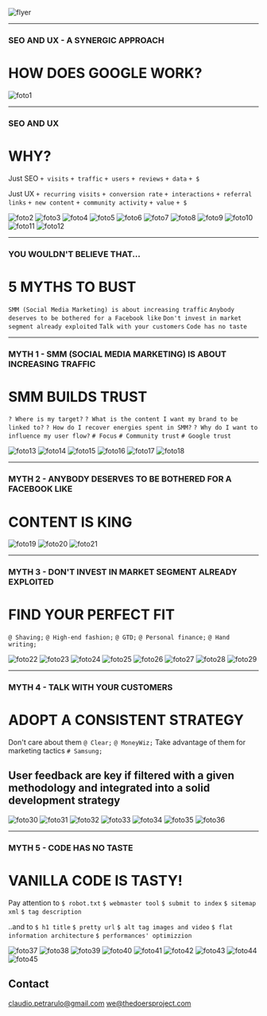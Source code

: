 ![flyer](images/photo2.png)


***
### SEO AND UX - A SYNERGIC APPROACH
# HOW DOES GOOGLE WORK?

![foto1](images/linkjuice.png)

***

### SEO AND UX
# WHY?

Just SEO
`+ visits`
`+ traffic`
`+ users`
`+ reviews`
`+ data`
`+ $`

Just UX
`+ recurring visits`
`+ conversion rate`
`+ interactions`
`+ referral links`
`+ new content`
`+ community activity`
`+ value`
`+ $`

![foto2](images/site5.png)
![foto3](images/site5-1.png)
![foto4](images/site5-2.png)
![foto5](images/site5-3.png)
![foto6](images/heroku3.png)
![foto7](images/heroku1.png)
![foto8](images/heroku2.png)
![foto9](images/heroku4.png)
![foto10](images/heroku5.png)
![foto11](images/ux1.png)
![foto12](images/ux2.png)


***

### YOU WOULDN'T BELIEVE THAT...
# 5 MYTHS TO BUST

`SMM (Social Media Marketing) is about increasing traffic`
`Anybody deserves to be bothered for a Facebook like`
`Don't invest in market segment already exploited`
`Talk with your customers`
`Code has no taste`

***

### MYTH 1 - SMM (SOCIAL MEDIA MARKETING) IS ABOUT INCREASING TRAFFIC
# SMM BUILDS TRUST

`? Where is my target?`
`? What is the content I want my brand to be linked to?`
`? How do I recover energies spent in SMM?`
`? Why do I want to influence my user flow?`
`# Focus`
`# Community trust`
`# Google trust`

![foto13](images/smm.png)
![foto14](images/shave1.png)
![foto15](images/shave2.png)
![foto16](images/shave3.png)
![foto17](images/hand2.png)
![foto18](images/hand1.png)


***
### MYTH 2 - ANYBODY DESERVES TO BE BOTHERED FOR A FACEBOOK LIKE
# CONTENT IS KING

![foto19](images/like1.gif)
![foto20](images/like2.gif)
![foto21](images/googleplus.png)

***
### MYTH 3 - DON'T INVEST IN MARKET SEGMENT ALREADY EXPLOITED
# FIND YOUR PERFECT FIT
`@ Shaving;`
`@ High-end fashion;`
`@ GTD;`
`@ Personal finance;`
`@ Hand writing;`

![foto22](images/niche1.png)
![foto23](images/ux3.png)
![foto24](images/svpply5.png)
![foto25](images/svpply6.png)
![foto26](images/fancy3.png)
![foto27](images/moneywiz9.png)
![foto28](images/hand2.png)
![foto29](images/clear8.png)


***

### MYTH 4 - TALK WITH YOUR CUSTOMERS
# ADOPT A CONSISTENT STRATEGY

Don't care about them
`@ Clear;`
`@ MoneyWiz;`
Take advantage of them for marketing tactics
`# Samsung;`

## User feedback are key if filtered with a given methodology and integrated into a solid development strategy

![foto30](images/clear9.png)
![foto31](images/clear1.png)
![foto32](images/clear2.png)
![foto33](images/clear3.png)
![foto34](images/clear4.png)
![foto35](images/samsung2.jpeg)
![foto36](images/moneywiz8.png)


***
### MYTH 5 - CODE HAS NO TASTE
# VANILLA CODE IS TASTY!

Pay attention to
`$ robot.txt`
`$ webmaster tool`
`$ submit to index`
`$ sitemap xml`
`$ tag description`

..and to
`$ h1 title`
`$ pretty url`
`$ alt tag images and video`
`$ flat information architecture`
`$ performances' optimizzion`

![foto37](images/vanilla.jpeg)
![foto38](images/google1.png)
![foto39](images/google2.png)
![foto40](images/google3.png)
![foto41](images/google4.png)
![foto42](images/google5.png)
![foto43](images/google6.png)
![foto44](images/google10.png)
![foto45](images/google11.png)


## Contact

claudio.petrarulo@gmail.com
we@thedoersproject.com



